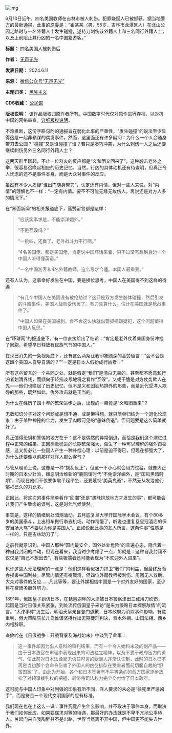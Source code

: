 ![img](https://chinadigitaltimes.net/chinese/files/2024/06/post-708832-666861ea3f4e9.png)


6月10日近午，四名美国教师在吉林市被人刺伤。犯罪嫌疑人已被抓获，据当地警方的最新通报，此事的原委是：“崔某某（男，55岁，吉林市龙潭区人）在北山公园走路时与一名外籍人士发生碰撞，遂持刀刺伤该外籍人士和三名同行外籍人士，以及上前阻止其行凶的一名中国籍游客。”




**标题：** 四名美国人被刺伤后  

**作者：** [无声无光](https://chinadigitaltimes.net/space/无声无光)  

**发表日期：** 2024.6.11  

**来源：** [微信公众号“无声无光”](https://web.archive.org/web/20240611143853/https://mp.weixin.qq.com/s/X5kAdAXgZvLiBoTzFrgDnA)  

**主题归类：** [民族主义](https://chinadigitaltimes.net/space/民族主义)  

**CDS收藏：** [公民馆](https://chinadigitaltimes.net/space/%E5%85%AC%E6%B0%91%E9%A6%86)  

**版权说明：** 该作品版权归原作者所有。中国数字时代仅对原作进行存档，以对抗中国的网络审查。[详细版权说明](https://chinadigitaltimes.net/chinese/copyright)。


不难推断，这份字斟句酌的通报旨在弱化此事的严重性，“发生碰撞”的说法至少显得这是一起非预谋的偶发事件，然而，这里面还有许多疑问：为什么一个人会随身带刀去公园？“碰撞”又是谁碰撞了谁？若只是凑巧冲突，为什么刺伤一人之后还要继续刺伤另外三名同行外籍人士？


这两天群里聊起，不止一位群友的反应都是“义和团又回来了”，这种袭击老外之举，很容易召唤起相应的历史记忆。当然，行凶的具体动机还有待查明，但真正令人忧虑的还不是事件本身，而是大众对事件的反应。


虽然有不少人质疑“谁出门随身带刀”，认定还有内情，但对一些人来说，对“内情”的理解也不一样：“一定有内情。要不不可能无缘无故伤人，再说还是对方人多的情况下。”


在“界面新闻”的相关报道底下，高赞留言都是这样：



> “应该实事求是，不能崇洋媚外。”
> 
> 
> “不是互殴吗？”
> 
> 
> “一挑四，还赢了，老外战斗力不行啊。”
> 
> 
> “4名美国佬、都是美国佬，肯定说中国坏话来着，只不过没有想到身边一个中国人听得懂英语。”
> 
> 
> “一名中国游客和4名外籍教师，这么写才合适。本国人最重要。”


还有人认为，这事幸好发生在中国，要是换位思考，中国人在美国得不到这样的待遇：



> “有几个中国人在美国没有被抢劫过？这只是双方发生肢体碰撞，然后引发的斗殴事件，美国人战败受伤罢了。有刀具算什么，估计在美国就是枪战事件了。”
> 
> 
> “中国人如果在美国被刺，会不会这么快就出警抓捕嫌疑犯，这个问题值得中国人反思。”


在“环球网”的报道底下，有一位直接给出了结论：“肯定是老外仗着美国身份冲撞了同胞，希望早日释放有民族气节的中国人。”


在现已消失的一条视频底下，还有这么两条让我印象颇深的高赞留言：“会不会是这四个美国人自导自演的？”“一定是日本人假扮成行凶者！”


所有这些留言的一个共同之处，就是假定“我们”是清白无辜的，甚至都不愿意和行凶者划清界线，而倾向于轻描淡写地将之看作“互殴”，又或干脆是对方仗势欺人在先——他们也唤起了历史记忆，但不是义和团狂热排外的那些，而是近代受洋人欺辱的那些，既然如此，仇外攻击就是正当的。


为什么在经历了四十年的繁荣进步之后，出现的一幕竟是“义和团重来”？


无数知识分子对这个问题或是想不通，或是懒得想，就只简单归结为一个退化论现象：由于某种神秘的合力，发生了肉眼可见的“愚昧倒退”。但问题要是这么简单就好了。


真正值得恐惧和警惕的地方在于：这不是偶然的异常倒退，而恰是我们这个演进过程中正常的结果。正因高歌猛进的长期繁荣强大，催生了一种可以理解的强烈自豪感，这又势必让一些国人产生一种补偿心理：以前是迫不得已，但现在都强大了，为什么还要像以前那样对洋人那么客气？


尽管从理论上说，这像是一种“拨乱反正”，但这一不小心就会用力过猛。就像大正时期的日本少壮派，嫌恶明治维新的“鹿鸣馆时代”不免崇洋媚外，是“国风黑暗时期”，而现在他们不仅要争取平起平坐，还要蔑视“美英鬼畜”，不然无从发泄他们郁积已久的力比多。


正因此，将这次的事件简单看作“回潮”还是“愚昧排放地方才发生的事”，都可能会让我们产生致命的误判，这是时代气候使然。


事实是，这样的情绪到处暗潮涌动。五月底复旦大学开国际学术会议，有个80多岁的美国泰斗，上出租车搬行李去机场，动作稍慢了，听说也遭复旦皇冠酒店的保安当场大骂“不要以为你是美国人”。正如说起此事的友人所言，这两件事“性质是一样的，只是吉林动刀了”。


之前我就意识到，中国人那种“国内最安全，国外处处危险”的普遍心态，隐含着一种自我封闭的冲动，但现在看来，我当时少考虑了一点，那就是：这种自我封闭不仅仅是“自己不想出去”，有些极端者还可能表现为“不欢迎外人进来”。


也许这些人无法理解的一点是：他们这样看似极力捍卫“我们”的利益，但最终反而会损害中国利益。尽管内情还有待厘清，但四位外籍教师被刺伤、周围无人救助、大众对事件的反应……凡此等等，要让外媒相信中国是一个对外友好的国家，至少将花费很多额外努力。


1891年，俄国皇子到访日本，在琵琶湖畔的大津被日本警察津田三藏用刀砍伤，起因是当时日俄关系紧张，到处流传俄国皇子来访“是来为侵略日本探察敌情”的流言。“大津事件”发生后，明治天皇亲自登门道歉，日本政府为消除事件影响，有意重判，但大审院院长儿岛惟谦坚持作出无期徒刑判决，青木外相、山田法相、西乡内相辞职。


查攸吟在《日俄战争：开战背景及海战始末》中谈到了此事：



> 这一事件却因为出人意料的审判结果，而有一个令人始料未及的副产品——由于日本法官在审理中表现出来的司法独立精神，以及不畏于政府压力的勇气，使此前对日本法律毫无信任可言的欧洲人逐渐认识到，此时的日本已不再是当初那个会命令伤害了外国人的凶徒排队在受害者面前切腹自裁的“野蛮国家”了。由此为开始，各个和日本签署有不平等条约的西方国家逐步放松了对领事裁判权的把握，最终将司法权力完全交付给了日本政府。


这可能与中国人印象中对列强的印象有所不同，洋人要求的未必是“往死里严惩凶手”，而是符合一个现代文明国家的应有标准。


我们现在也在上这么一课：事件究竟产生什么影响，并不取决于事件本身，而取决于我们如何反应。如果要谋求对等的待遇，那最好的办法就是不卑不亢地公平待人。关起门来自我陶醉并不是出路，世界当然离不开中国，但中国更不能失去世界。

